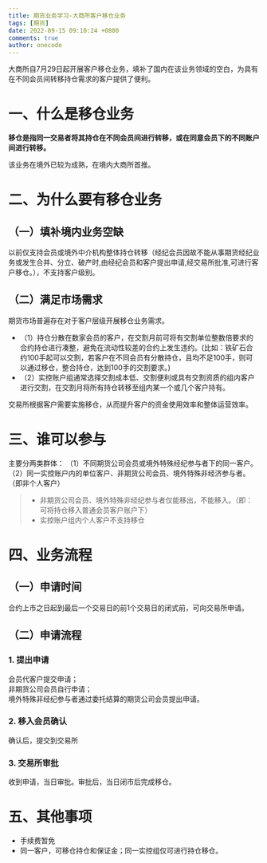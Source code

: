 ```yaml
---
title: 期货业务学习-大商所客户移仓业务
tags: [期货]
date: 2022-09-15 09:10:24 +0800
comments: true
author: onecode
---
```

大商所自7月29日起开展客户移仓业务，填补了国内在该业务领域的空白，为具有在不同会员间转移持仓需求的客户提供了便利。
 <!--more-->
 
# 一、什么是移仓业务
**移仓是指同一交易者将其持仓在不同会员间进行转移，或在同意会员下的不同账户间进行转移。**  

该业务在境外已较为成熟，在境内大商所首推。

# 二、为什么要有移仓业务
## （一）填补境内业务空缺
以前仅支持会员或境外中介机构整体持仓转移（经纪会员因故不能从事期货经纪业务或发生合并、分立、破产时,由经纪会员和客户提出申请,经交易所批准,可进行客户移仓。），不支持客户级别。
## （二）满足市场需求
期货市场普遍存在对于客户层级开展移仓业务需求。
- （1）持仓分散在数家会员的客户，在交割月前可将有交割单位整数倍要求的合约持仓进行凑整，避免在流动性较差的合约上发生违约。(比如：铁矿石合约100手起可以交割，若客户在不同会员有分散持仓，且均不足100手，则可以通过移仓，整合持仓，达到100手的交割要求。)
- （2）实控账户组通常选择交割成本低、交割便利或具有交割资质的组内客户进行交割，在交割月将所有持仓转移至组内某一个或几个客户持有。

交易所根据客户需要实施移仓，从而提升客户的资金使用效率和整体运营效率。

# 三、谁可以参与
主要分两类群体：
（1）不同期货公司会员或境外特殊经纪参与者下的同一客户。
（2）同一实控账户内的单位客户、非期货公司会员、境外特殊非经济参与者。（即非个人客户）

> - 非期货公司会员、境外特殊非经纪参与者仅能移出，不能移入。（即：可将持仓移入普通会员客户账户下）
> - 实控账户组内个人客户不支持移仓

# 四、业务流程
## （一）申请时间
合约上市之日起到最后一个交易日的前1个交易日的闭式前，可向交易所申请。
## （二）申请流程
### 1. 提出申请
会员代客户提交申请；  
非期货公司会员自行申请；  
境外特殊非经纪参与者通过委托结算的期货公司会员提出申请。
### 2. 移入会员确认
确认后，提交到交易所
### 3. 交易所审批
收到申请，当日审批。审批后，当日闭市后完成移仓。

# 五、其他事项
- 手续费暂免
- 同一客户，可移仓持仓和保证金；同一实控组仅可进行持仓移仓。
